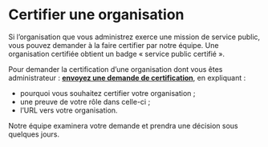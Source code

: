 # Certifier une organisation

Si l’organisation que vous administrez exerce une mission de service public, vous pouvez demander à la faire certifier par notre équipe. Une organisation certifiée obtient un badge « service public certifié ».

Pour demander la certification d’une organisation dont vous êtes administrateur : [**envoyez une demande de certification**](https://support.data.gouv.fr/collectivite-territoriale/certification), en expliquant :&#x20;

* pourquoi vous souhaitez certifier votre organisation ;&#x20;
* une preuve de votre rôle dans celle-ci ;&#x20;
* l’URL vers votre organisation.&#x20;

Notre équipe examinera votre demande et prendra une décision sous quelques jours.
